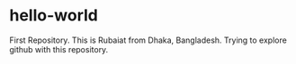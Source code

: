 # hello-world
First Repository.
This is Rubaiat from Dhaka, Bangladesh. Trying to explore github with this repository.
